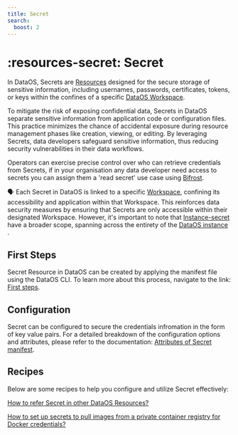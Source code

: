 ```yaml
---
title: Secret
search:
  boost: 2
---
```


# :resources-secret: Secret

In DataOS, Secrets are [Resources](/resources/) designed for the secure storage of sensitive information, including usernames, passwords, certificates, tokens, or keys within the confines of a specific [DataOS Workspace](/resources/). 

To mitigate the risk of exposing confidential data, Secrets in DataOS separate sensitive information from application code or configuration files. This practice minimizes the chance of accidental exposure during resource management phases like creation, viewing, or editing. By leveraging Secrets, data developers safeguard sensitive information, thus reducing security vulnerabilities in their data workflows.

Operators can exercise precise control over who can retrieve credentials from Secrets, if in your organisation any data developer need access to secrets you can assign them a 'read secret' use case using [Bifrost](/interfaces/bifrost/).

<aside class="callout">

🗣️ Each Secret in DataOS is linked to a specific <a href="/resources/types/#workspace-level-resources">Workspace</a>, confining its accessibility and application within that Workspace. This reinforces data security measures by ensuring that Secrets are only accessible within their designated Workspace. However, it's important to note that <a href="/resources/instance_secret/">Instance-secret</a> have a broader scope, spanning across the entirety of the <a href="/resources/types/#instance-level-resources">DataOS instance</a> .

</aside>

## First Steps

Secret Resource in DataOS can be created by applying the manifest file using the DataOS CLI. To learn more about this process, navigate to the link: [First steps](/resources/secret/first_steps/).

## Configuration

Secret can be configured to secure the credentials infromation in the form of key value pairs. For a detailed breakdown of the configuration options and attributes, please refer to the documentation: [Attributes of Secret manifest](/resources/secret/configurations/).

## Recipes

Below are some recipes to help you configure and utilize Secret effectively:

[How to refer Secret in other DataOS Resources?](/resources/secret/how_to_guide/recipe1/)

[How to set up secrets to pull images from a private container registry for Docker credentials?](/resources/secret/how_to_guide/recipe2/)
